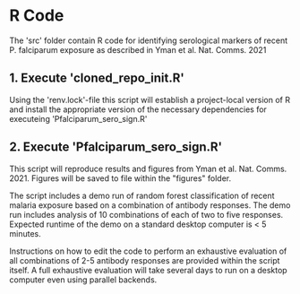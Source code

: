 # R Code

The 'src' folder contain R code for identifying serological markers of recent P. falciparum exposure as described in Yman et al. Nat. Comms. 2021

## 1. Execute 'cloned_repo_init.R'
    
  Using the 'renv.lock'-file this script will establish a project-local version of R and install the appropriate version of the necessary dependencies for executeing 'Pfalciparum_sero_sign.R'
    
## 2. Execute 'Pfalciparum_sero_sign.R'

  This script will reproduce results and figures from Yman et al. Nat. Comms. 2021. Figures will be saved to file within the "figures" folder.

  The script includes a demo run of random forest classification of recent malaria exposure based on a combination of antibody responses.
  The demo run includes analysis of 10 combinations of each of two to five responses. Expected runtime of the demo on a standard desktop computer is < 5 minutes.

  Instructions on how to edit the code to perform an exhaustive evaluation of all combinations of 2-5 antibody responses are provided within the script itself. 
  A full exhaustive evaluation will take several days to run on a desktop computer even using parallel backends.



